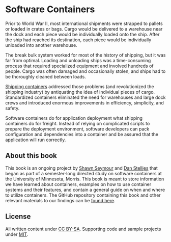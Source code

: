 # Software Containers

Prior to World War II, most international shipments were strapped to pallets or loaded in crates or bags. Cargo would be delivered to a warehouse near the dock and each piece would be individually loaded onto the ship. After the ship had reached its destination, each piece would be individually unloaded into another warehouse.

The break bulk system worked for most of the history of shipping, but it was far from optimal. Loading and unloading ships was a time-consuming process that required specialized equipment and involved hundreds of people. Cargo was often damaged and occasionally stolen, and ships had to be thoroughly cleaned between loads.

[Shipping containers][intermodal-containers] addressed those problems (and revolutionized the shipping industry) by antiquating the idea of individual pieces of cargo. Standardized containers eliminated the need for warehouses and large dock crews and introduced enormous improvements in efficiency, simplicity, and safety.

Software containers do for application deployment what shipping containers do for freight. Instead of relying on complicated scripts to prepare the deployment environment, software developers can pack configuration and dependencies into a container and be assured that the application will run correctly.

## About this book

This book is an ongoing project by [Shawn Seymour][shawn] and [Dan Stelljes][dan] that began as part of a semester-long directed study on software containers at the University of Minnesota, Morris. This book is meant to store information we have learned about containers, examples on how to use container systems and their features, and contain a general guide on when and where to utilize containers. The GitHub repository containing this book and other relevant materials to our findings can be [found here][repo].

## License

All written content under [CC BY-SA][cc]. Supporting code and sample projects under [MIT][mit].

[cc]: https://creativecommons.org/licenses/by-sa/4.0/
[intermodal-containers]: https://en.wikipedia.org/wiki/Intermodal_container
[mit]: https://opensource.org/licenses/MIT
[repo]: https://github.com/dstelljes/container-project
[dan]: https://github.com/dstelljes
[shawn]: https://github.com/devshawn
